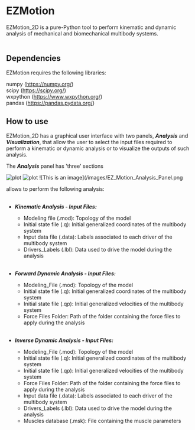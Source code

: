 # EZMotion
 
EZMotion_2D is a pure-Python tool to perform kinematic and dynamic analysis of mechanical and biomechanical multibody systems. <br>
<br>
## Dependencies

EZMotion requires the following libraries:

numpy (https://numpy.org/) <br>
scipy (https://scipy.org/) <br>
wxpython (https://www.wxpython.org/) <br>
pandas (https://pandas.pydata.org/)
<br>
## How to use

EZMotion_2D has a graphical user interface with two panels, ***Analysis*** and ***Visualization***, that allow the user to select the input files required to perform a kinematic or dynamic analysis or to visualize the outputs of such analysis. 

The ***Analysis*** panel has 'three' sections 

![plot](./directory_1/directory_2/.../directory_n/plot.png)
![plot](C:\Documentos\Ivo\GitHub\EZMotion\images\EZ_Motion_Analysis_Panel.png)
![This is an image](/images/EZ_Motion_Analysis_Panel.png

allows to perform the following analysis: <br> <br> 





   * ***Kinematic Analysis - Input Files:***  <br> 
     * Modeling file (.mod): Topology of the model<br> 
     * Initial state file (.q): Initial generalized coordinates of the multibody system<br> 
     * Input data file (.data): Labels associated to each driver of the multibody system<br> 
     * Drivers_Labels (.lbl): Data used to drive the model during the analysis<br><br>  
      
   * ***Forward Dynamic Analysis - Input Files:*** <br>
     * Modeling_File (.mod): Topology of the model<br> 
     * Initial state file (.q): Initial generalized coordinates of the multibody system<br> 
     * Initial state file (.qp): Initial generalized velocities of the multibody system<br> 
     * Force Files Folder: Path of the folder containing the force files to apply during the analysis<br> <br> 

   * ***Inverse Dynamic Analysis - Input Files:*** <br>
     * Modeling_File (.mod): Topology of the model<br> 
     * Initial state file (.q): Initial generalized coordinates of the multibody system<br> 
     * Initial state file (.qp): Initial generalized velocities of the multibody system<br> 
     * Force Files Folder: Path of the folder containing the force files to apply during the analysis<br> 
     * Input data file (.data): Labels associated to each driver of the multibody system<br> 
     * Drivers_Labels (.lbl): Data used to drive the model during the analysis<br> 
     * Muscles database (.msk): File containing the muscle parameters <br> <br> 



